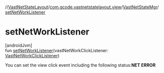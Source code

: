 //[VastNetStateLayout](../../../index.md)/[com.gcode.vastnetstatelayout.view](../index.md)/[VastNetStateMgr](index.md)/[setNetWorkListener](set-net-work-listener.md)

# setNetWorkListener

[androidJvm]\
fun [setNetWorkListener](set-net-work-listener.md)(vastNetWorkClickListener: [VastNetWorkClickListener](../../com.gcode.vastnetstatelayout.interfaces/-vast-net-work-click-listener/index.md))

You can set the view click event including the following status:**NET ERROR**
